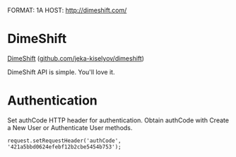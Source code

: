 FORMAT: 1A
HOST: http://dimeshift.com/

# DimeShift

[DimeShift](http://dimeshift.com) ([github.com/jeka-kiselyov/dimeshift](https://github.com/jeka-kiselyov/dimeshift))

DimeShift API is simple. You'll love it.

# Authentication

Set authCode HTTP header for authentication. Obtain authCode with Create a New User or Authenticate User methods.

```
request.setRequestHeader('authCode', '421a5bbd0624efebf12b2cbe5454b753');
```
